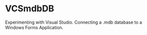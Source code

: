 # VCSmdbDB
 
Experimenting with Visual Studio. Connecting a .mdb database to a Windows Forms Application.

